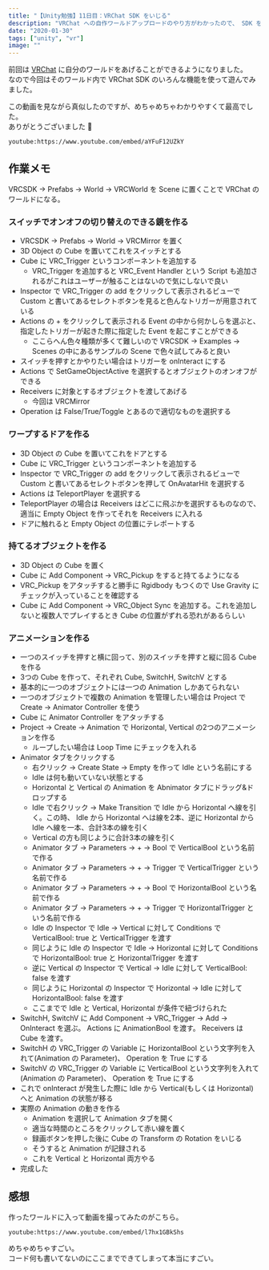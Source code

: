 ```yaml
---
title: "【Unity勉強】11日目：VRChat SDK をいじる"
description: "VRChat への自作ワールドアップロードのやり方がわかったので、 SDK をいじって色々やってみる。"
date: "2020-01-30"
tags: ["unity", "vr"]
image: ""
---
```


前回は [VRChat](https://www.vrchat.com/) に自分のワールドをあげることができるようになりました。  
なので今回はそのワールド内で VRChat SDK のいろんな機能を使って遊んでみました。

この動画を見ながら真似したのですが、めちゃめちゃわかりやすくて最高でした。  
ありがとうございました :pray:

`youtube:https://www.youtube.com/embed/aYFuF12UZkY`

## 作業メモ

VRCSDK -> Prefabs -> World -> VRCWorld を Scene に置くことで VRChat のワールドになる。

### スイッチでオンオフの切り替えのできる鏡を作る

- VRCSDK -> Prefabs -> World -> VRCMirror を置く
- 3D Object の Cube を置いてこれをスイッチとする
- Cube に VRC_Trigger というコンポーネントを追加する
  - VRC_Trigger を追加すると VRC_Event Handler という Script も追加されるがこれはユーザーが触ることはないので気にしないで良い
- Inspector で VRC_Trigger の add をクリックして表示されるビューで Custom と書いてあるセレクトボタンを見ると色んなトリガーが用意されている
- Actions の + をクリックして表示される Event の中から何かしらを選ぶと、指定したトリガーが起きた際に指定した Event を起こすことができる
  - ここらへん色々種類が多くて難しいので VRCSDK -> Examples -> Scenes の中にあるサンプルの Scene で色々試してみると良い
- スイッチを押すとかやりたい場合はトリガーを onInteract にする
- Actions で SetGameObjectActive を選択するとオブジェクトのオンオフができる
- Receivers に対象とするオブジェクトを渡してあげる
  - 今回は VRCMirror
- Operation は False/True/Toggle とあるので適切なものを選択する

### ワープするドアを作る

- 3D Object の Cube を置いてこれをドアとする
- Cube に VRC_Trigger というコンポーネントを追加する
- Inspector で VRC_Trigger の add をクリックして表示されるビューで Custom と書いてあるセレクトボタンを押して OnAvatarHit を選択する
- Actions は TeleportPlayer を選択する
- TeleportPlayer の場合は Receivers はどこに飛ぶかを選択するものなので、適当に Empty Object を作ってそれを Receivers に入れる
- ドアに触れると Empty Object の位置にテレポートする

### 持てるオブジェクトを作る

- 3D Object の Cube を置く
- Cube に Add Component -> VRC_Pickup をすると持てるようになる
- VRC_Pickup をアタッチすると勝手に Rgidbody もつくので Use Gravity にチェックが入っていることを確認する
- Cube に Add Component -> VRC_Object Sync を追加する。これを追加しないと複数人でプレイするとき Cube の位置がずれる恐れがあるらしい

### アニメーションを作る

- 一つのスイッチを押すと横に回って、別のスイッチを押すと縦に回る Cube を作る
- 3つの Cube を作って、それぞれ Cube, SwitchH, SwitchV とする
- 基本的に一つのオブジェクトには一つの Animation しかあてられない
- 一つのオブジェクトで複数の Animation を管理したい場合は Project で Create -> Animator Controller を使う
- Cube に Animator Controller をアタッチする
- Project -> Create -> Animation で Horizontal, Vertical の2つのアニメーションを作る
  - ループしたい場合は Loop Time にチェックを入れる
- Animator タブをクリックする
  - 右クリック -> Create State -> Empty を作って Idle という名前にする
  - Idle は何も動いていない状態とする
  - Horizontal と Vertical の Animation を Abnimator タブにドラッグ&ドロップする
  - Idle で右クリック -> Make Transition で Idle から Horizontal へ線を引く。この時、 Idle から Horizontal へは線を2本、逆に Horizontal から Idle へ線を一本、合計3本の線を引く
  - Vertical の方も同じように合計3本の線を引く
  - Animator タブ -> Parameters -> + -> Bool で VerticalBool という名前で作る
  - Animator タブ -> Parameters -> + -> Trigger で VerticalTrigger という名前で作る
  - Animator タブ -> Parameters -> + -> Bool で HorizontalBool という名前で作る
  - Animator タブ -> Parameters -> + -> Trigger で HorizontalTrigger という名前で作る
  - Idle の Inspector で Idle -> Vertical に対して Conditions で VerticalBool: true と VerticalTrigger を渡す
  - 同じように Idle の Inspector で Idle -> Horizontal に対して Conditions で HorizontalBool: true と HorizontalTrigger を渡す
  - 逆に Vertical の Inspector で Vertical -> Idle に対して VerticalBool: false を渡す
  - 同じように Horizontal の Inspector で Horizontal -> Idle に対して HorizontalBool: false を渡す
  - ここまでで Idle と Vertical, Horizontal が条件で紐づけられた
- SwitchH, SwitchV に Add Component -> VRC_Trigger -> Add -> OnInteract を選ぶ。 Actions に AnimationBool を渡す。 Receivers は Cube を渡す。
- SwitchH の VRC_Trigger の Variable に HorizontalBool という文字列を入れて(Animation の Parameter)、 Operation を True にする
- SwitchV の VRC_Trigger の Variable に VerticalBool という文字列を入れて(Animation の Parameter)、 Operation を True にする
- これで onInteract が発生した際に Idle から Vertical(もしくは Horizontal) へと Animation の状態が移る
- 実際の Animation の動きを作る
  - Animation を選択して Animation タブを開く
  - 適当な時間のところをクリックして赤い線を置く
  - 録画ボタンを押した後に Cube の Transform の Rotation をいじる
  - そうすると Animation が記録される
  - これを Vertical と Horizontal 両方やる
- 完成した

## 感想

作ったワールドに入って動画を撮ってみたのがこちら。

`youtube:https://www.youtube.com/embed/l7hx1GBkShs`

めちゃめちゃすごい。  
コード何も書いてないのにここまでできてしまって本当にすごい。
